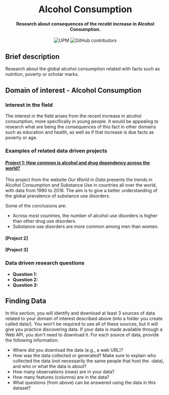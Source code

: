 <h1 align="center">Alcohol Consumption</h1>
<h4 align="center">Research about consequences of the recebt increase in Alcohol Consumption. </h4>

<p align="center">
  <img alt="UPM" src="https://img.shields.io/badge/EIT%20Digital-UPM-blue?style=flat-square">
  <img alt="GitHub contributors" src="https://img.shields.io/github/contributors/angeligareta/AlcoholConsumption?style=flat-square">
</p>

## Brief description

Research about the global alcohol consumption related with facts such as nutrition, poverty or scholar marks.

## Domain of interest - Alcohol Consumption

### Interest in the field

The interest in the field arises from the recent increase in alcohol consumption, more specifically in young people. It would be appealing to research what are being the consequences of this fact in other domains such as education and health, as well as if that increase is due facts as poverty or age.

### Examples of related data driven projects

#### [Project 1: How common is alcohol and drug dependency across the world?](https://ourworldindata.org/alcohol-and-drug-dependency)

This project from the website _Our World in Data_ presents the trends in Alcohol Consumption and Substance Use in countries all over the world, with data from 1990 to 2016. The aim is to give a better understanding of the global prevalence of substance use disorders.

Some of the conclusions are:

- Across most countries, the number of alcohol use disorders is higher than other drug use disorders.
- Substance use disorders are more common among men than women.

#### [Project 2]

#### [Project 3]

### Data driven research questions

- **Question 1:**
- **Question 2:**
- **Question 3:**

## Finding Data

In this section, you will identify and download at least 3 sources of data related to your domain of interest described above (into a folder you create called data/). You won't be required to use all of these sources, but it will give you practice discovering data. If your data is made available through a Web API, you don't need to download it. For each source of data, provide the following information:

- Where did you download the data (e.g., a web URL)?
- How was the data collected or generated? Make sure to explain who collected the data (not necessarily the same people that host the -data), and who or what the data is about?
- How many observations (rows) are in your data?
- How many features (columns) are in the data?
- What questions (from above) can be answered using the data in this dataset?
